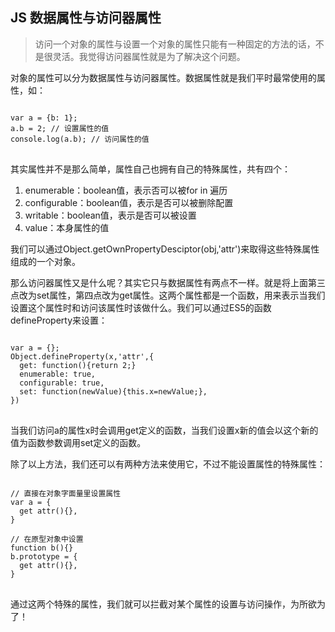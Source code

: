 ## JS 数据属性与访问器属性

> 访问一个对象的属性与设置一个对象的属性只能有一种固定的方法的话，不是很灵活。我觉得访问器属性就是为了解决这个问题。

对象的属性可以分为数据属性与访问器属性。数据属性就是我们平时最常使用的属性，如：

<pre>
<code>
var a = {b: 1};
a.b = 2; // 设置属性的值
console.log(a.b); // 访问属性的值
</code>
</pre>

其实属性并不是那么简单，属性自己也拥有自己的特殊属性，共有四个：

1. enumerable：boolean值，表示否可以被for in 遍历
2. configurable：boolean值，表示是否可以被删除配置
3. writable：boolean值，表示是否可以被设置
4. value：本身属性的值

我们可以通过Object.getOwnPropertyDesciptor(obj,'attr')来取得这些特殊属性组成的一个对象。

那么访问器属性又是什么呢？其实它只与数据属性有两点不一样。就是将上面第三点改为set属性，第四点改为get属性。这两个属性都是一个函数，用来表示当我们设置这个属性时和访问该属性时该做什么。我们可以通过ES5的函数defineProperty来设置：

<pre>
<code>
var a = {};
Object.defineProperty(x,'attr',{
  get: function(){return 2;}
  enumerable: true,
  configurable: true,
  set: function(newValue){this.x=newValue;},
})
</code>
</pre>

当我们访问a的属性x时会调用get定义的函数，当我们设置x新的值会以这个新的值为函数参数调用set定义的函数。

除了以上方法，我们还可以有两种方法来使用它，不过不能设置属性的特殊属性：

<pre>
<code>
// 直接在对象字面量里设置属性
var a = {
  get attr(){},
}

// 在原型对象中设置
function b(){}
b.prototype = {
  get attr(){},
}
</code>
</pre>

通过这两个特殊的属性，我们就可以拦截对某个属性的设置与访问操作，为所欲为了！

